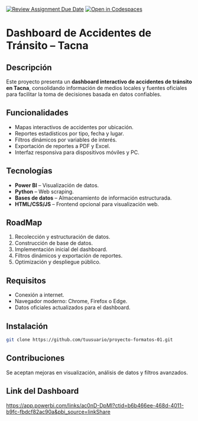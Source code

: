 [![Review Assignment Due Date](https://classroom.github.com/assets/deadline-readme-button-22041afd0340ce965d47ae6ef1cefeee28c7c493a6346c4f15d667ab976d596c.svg)](https://classroom.github.com/a/VMb-1xPS)
[![Open in Codespaces](https://classroom.github.com/assets/launch-codespace-2972f46106e565e64193e422d61a12cf1da4916b45550586e14ef0a7c637dd04.svg)](https://classroom.github.com/open-in-codespaces?assignment_repo_id=20079501)
# Dashboard de Accidentes de Tránsito – Tacna

## Descripción
Este proyecto presenta un **dashboard interactivo de accidentes de tránsito en Tacna**, consolidando información de medios locales y fuentes oficiales para facilitar la toma de decisiones basada en datos confiables.

## Funcionalidades
- Mapas interactivos de accidentes por ubicación.
- Reportes estadísticos por tipo, fecha y lugar.
- Filtros dinámicos por variables de interés.
- Exportación de reportes a PDF y Excel.
- Interfaz responsiva para dispositivos móviles y PC.

## Tecnologías
- **Power BI** – Visualización de datos.
- **Python** – Web scraping.
- **Bases de datos** – Almacenamiento de información estructurada.
- **HTML/CSS/JS** – Frontend opcional para visualización web.

## RoadMap
1. Recolección y estructuración de datos.
2. Construcción de base de datos.
3. Implementación inicial del dashboard.
4. Filtros dinámicos y exportación de reportes.
5. Optimización y despliegue público.

## Requisitos
- Conexión a internet.
- Navegador moderno: Chrome, Firefox o Edge.
- Datos oficiales actualizados para el dashboard.

## Instalación
```bash
git clone https://github.com/tuusuario/proyecto-formatos-01.git
```
## Contribuciones

Se aceptan mejoras en visualización, análisis de datos y filtros avanzados.

## Link del Dashboard
https://app.powerbi.com/links/ac0nD-DpMI?ctid=b6b466ee-468d-4011-b9fc-fbdcf82ac90a&pbi_source=linkShare


